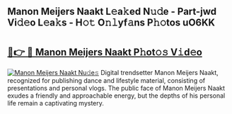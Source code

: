 ## Manon Meijers Naakt L𝚎a𝚔ed N𝚞𝚍e - Part-jwd Vi𝚍𝚎o L𝚎a𝚔s - H𝚘𝚝 O𝚗𝚕yf𝚊ns P𝚑𝚘tos uO6KK

# <h2><a href="http://kfeh29.oniu.top/?m=Manon+Meijers+Naakt">🔗👉 🔴 Manon Meijers Naakt P𝚑ot𝚘𝚜 V𝚒d𝚎o</a></h2>

[![Manon Meijers Naakt Nu𝚍e𝚜](https://i.imgur.com/0qMVB7G.gif)](http://kfeh29.oniu.top/?m=Manon+Meijers+Naakt)
Digital trendsetter Manon Meijers Naakt, recognized for publishing dance and lifestyle material, consisting of presentations and personal vlogs. The public face of Manon Meijers Naakt exudes a friendly and approachable energy, but the depths of his personal life remain a captivating mystery.  
